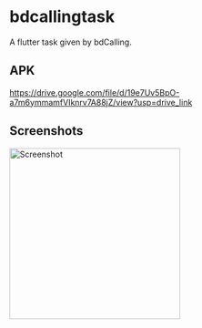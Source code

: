 # bdcallingtask

A flutter task given by bdCalling.

## APK 

https://drive.google.com/file/d/19e7Uv5BpO-a7m6ymmamfVIknrv7A88jZ/view?usp=drive_link 

## Screenshots 

<img src="https://drive.google.com/uc?id=1d1NlfRQ-hjXUNN2-8WtdnBAR1eLCeNgZ" alt="Screenshot" width="300"/>

